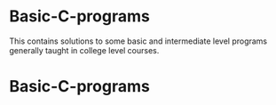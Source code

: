 # Basic-C-programs
This contains solutions to some basic and intermediate level programs generally taught in college level courses.
# Basic-C-programs
